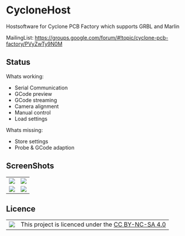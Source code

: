 CycloneHost
===========

Hostsoftware for Cyclone PCB Factory which supports GRBL and Marlin

MailingList: https://groups.google.com/forum/#!topic/cyclone-pcb-factory/PVyZwTy9N0M

Status
---
 Whats working:
- Serial Communication
- GCode preview
- GCode streaming
- Camera alignment
- Manual control
- Load settings

Whats missing:
- Store settings
- Probe & GCode adaption

ScreenShots
---
<table>
<tr>
<td><IMG SRC="https://lh3.googleusercontent.com/-ePv0jzU7CLo/VSeC-DaQQ9I/AAAAAAAABro/u5HhxZGU6uo/s1600/Gcode.png"></td>
<td><IMG SRC="https://lh3.googleusercontent.com/-jrsMXodsGIU/VSeDEbi0KzI/AAAAAAAABrw/s77yw3XgHwI/s1600/ManualControl.png"></td>
</tr>
<tr>
<td><IMG SRC="https://lh3.googleusercontent.com/-y7SLb58Qd1E/VSeDMTiXkDI/AAAAAAAABr4/rc3wErL8Xtc/s1600/Settings.png"></td>
<td><IMG SRC="https://lh3.googleusercontent.com/-qWAm1SVGK00/VSeDQTtVEbI/AAAAAAAABsA/k-Dsvzt8dvs/s1600/CamView.png"></td>
</tr>
</table>

Licence
---

<table>
<td><IMG SRC="http://www.nature.com/bjc/images/by_nc_sa_2.png"></td>
<td> This project is licenced under the <a href="https://creativecommons.org/licenses/by-nc-sa/4.0/">CC BY-NC-SA 4.0</a> </td>
</table>

